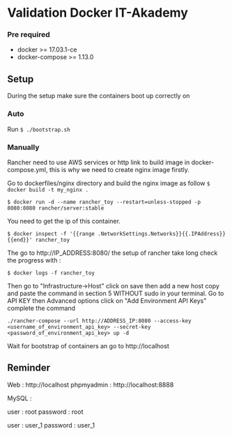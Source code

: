 # Validation Docker IT-Akademy



### Pre required
- docker >= 17.03.1-ce
- docker-compose >= 1.13.0

## Setup

During the setup make sure the containers boot up correctly on

### Auto 

Run `$ ./bootstrap.sh`

### Manually

Rancher need to use AWS services or http link to build image in docker-compose.yml, this is why we need to create nginx 
image firstly.

Go to dockerfiles/nginx directory and build the nginx image as follow
`$ docker build -t my_nginx .`

`$ docker run -d --name rancher_toy --restart=unless-stopped -p 8080:8080 rancher/server:stable`

You need to get the ip of this container.

`$ docker inspect -f '{{range .NetworkSettings.Networks}}{{.IPAddress}}{{end}}' rancher_toy`

The go to http://IP_ADDRESS:8080/ the setup of rancher take long check the progress with :

`$ docker logs -f rancher_toy`

Then go to "Infrastructure->Host" click on save then add a new host copy and paste the command in section 5 WITHOUT 
sudo in your terminal.
Go to API KEY then Advanced options click on "Add Environment API Keys" complete the command

`./rancher-compose --url http://ADDRESS_IP:8080 --access-key <username_of_environment_api_key> --secret-key 
<password_of_environment_api_key> up -d`

Wait for bootstrap of containers an go to http://localhost

## Reminder

Web : http://localhost
phpmyadmin : http://localhost:8888

MySQL :

user : root
password : root

user : user_1
password : user_1
